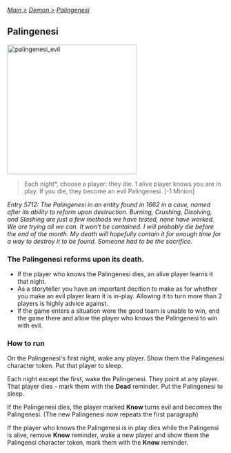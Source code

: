 [*Main >*](https://github.com/PowerofMoll/Mining-Timing---A-fancreation-to-Blood-on-the-Clocktower/blob/main/README.md)
[_Demon >_](https://github.com/PowerofMoll/Mining-Timing---A-fancreation-to-Blood-on-the-Clocktower/blob/main/Demon/README.md)
[_Palingenesi_](https://github.com/PowerofMoll/Mining-Timing---A-fancreation-to-Blood-on-the-Clocktower/blob/main/Demon/Palingenesi/README.md)

## Palingenesi
<img src="https://github.com/user-attachments/assets/cceb3386-1e9b-4032-99d1-d8627dbf62e3" alt="palingenesi_evil" width="300" height="300">

> Each night*, choose a player: they die. 1 alive player knows you are in play. If you die, they become an evil Palingenesi. [-1 Minion]

*Entry 5712: The Palingenesi in an entity found in 1662 in a cave, named after its ability to reform upon destruction. Burning, Crushing, Disolving, and Slashing are just a few methods we have tested, none have worked. We are trying all we can. It won't be contained. I will probably die before the end of the month. My death will hopefully contain it for enough time for a way to destroy it to be found. Someone had to be the sacrifice.*

### The Palingenesi reforms upon its death.
- If the player who knows the Palingenesi dies, an alive player learns it that night.
- As a storyteller you have an important decition to make as for whether you make an evil player learn it is in-play. Allowing it to turn more than 2 players is highly advice against. 
- If the game enters a situation were the good team is unable to win, end the game there and allow the player who knows the Palingenesi to win with evil.

### How to run
On the Palingenesi's first night, wake any player. Show them the Palingenesi character token. Put that player to sleep.

Each night except the first, wake the Palingenesi. They point at any player. That player dies - mark them with the **Dead** reminder. Put the Palingenesi to sleep.

If the Palingenesi dies, the player marked **Know** turns evil and becomes the Palingenesi. (The new Palingenesi now repeats the first paragraph)

If the player who knows the Palingenesi is in play dies while the Palingensi is alive, remove **Know** reminder, wake a new player and show them the Palingensi character token, mark them with the **Know** reminder.

